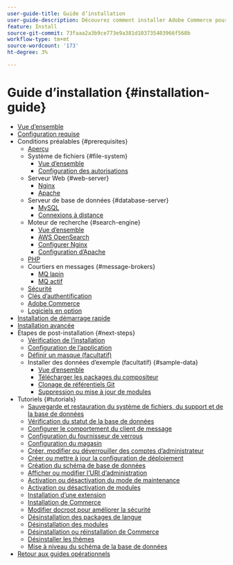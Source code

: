 ```yaml
---
user-guide-title: Guide d’installation
user-guide-description: Découvrez comment installer Adobe Commerce pour les déploiements sur site.
feature: Install
source-git-commit: 73faaa2a3b9ce773e9a381d103735403966f568b
workflow-type: tm+mt
source-wordcount: '173'
ht-degree: 3%

---
```



# Guide d’installation {#installation-guide}

- [Vue d’ensemble](overview.md)
- [Configuration requise](system-requirements.md)
- Conditions préalables {#prerequisites}
   - [Aperçu](prerequisites/overview.md)
   - Système de fichiers {#file-system}
      - [Vue d’ensemble](prerequisites/file-system/overview.md)
      - [Configuration des autorisations](prerequisites/file-system/configure-permissions.md)
   - Serveur Web {#web-server}
      - [Nginx](prerequisites/web-server/nginx.md)
      - [Apache](prerequisites/web-server/apache.md)
   - Serveur de base de données {#database-server}
      - [MySQL](prerequisites/database/mysql.md)
      - [Connexions à distance](prerequisites/database/mysql-remote.md)
   - Moteur de recherche {#search-engine}
      - [Vue d’ensemble](prerequisites/search-engine/overview.md)
      - [AWS OpenSearch](prerequisites/search-engine/aws-opensearch.md)
      - [Configurer Nginx](prerequisites/search-engine/configure-nginx.md)
      - [Configuration d’Apache](prerequisites/search-engine/configure-apache.md)
   - [PHP](prerequisites/php-settings.md)
   - Courtiers en messages {#message-brokers}
      - [MQ lapin](prerequisites/rabbitmq.md)
      - [MQ actif](prerequisites/activemq.md)
   - [Sécurité](prerequisites/security.md)
   - [Clés d’authentification](prerequisites/authentication-keys.md)
   - [Adobe Commerce](prerequisites/commerce.md)
   - [Logiciels en option](prerequisites/optional-software.md)
- [Installation de démarrage rapide](composer.md)
- [Installation avancée](advanced.md)
- Étapes de post-installation {#next-steps}
   - [Vérification de l’installation](next-steps/verify.md)
   - [Configuration de l’application](next-steps/configuration.md)
   - [Définir un masque (facultatif)](next-steps/set-umask.md)
   - Installer des données d’exemple (facultatif) {#sample-data}
      - [Vue d’ensemble](sample-data/overview.md)
      - [Télécharger les packages du compositeur](sample-data/composer-packages.md)
      - [Clonage de référentiels Git](sample-data/git-repositories.md)
      - [Suppression ou mise à jour de modules](sample-data/remove-or-update.md)
- Tutoriels {#tutorials}
   - [Sauvegarde et restauration du système de fichiers, du support et de la base de données](tutorials/backup.md)
   - [Vérification du statut de la base de données](tutorials/database-status.md)
   - [Configurer le comportement du client de message](tutorials/message-consumers.md)
   - [Configuration du fournisseur de verrous](tutorials/lock-provider.md)
   - [Configuration du magasin](tutorials/store.md)
   - [Créer, modifier ou déverrouiller des comptes d’administrateur](tutorials/admin.md)
   - [Créer ou mettre à jour la configuration de déploiement](tutorials/deployment.md)
   - [Création du schéma de base de données](tutorials/database.md)
   - [Afficher ou modifier l’URI d’administration](tutorials/admin-uri.md)
   - [Activation ou désactivation du mode de maintenance](tutorials/maintenance-mode.md)
   - [Activation ou désactivation de modules](tutorials/manage-modules.md)
   - [Installation d’une extension](tutorials/extensions.md)
   - [Installation de Commerce](tutorials/install.md)
   - [Modifier docroot pour améliorer la sécurité](tutorials/docroot.md)
   - [Désinstallation des packages de langue](tutorials/language-packages.md)
   - [Désinstallation des modules](tutorials/uninstall-modules.md)
   - [Désinstallation ou réinstallation de Commerce](tutorials/uninstall.md)
   - [Désinstaller les thèmes](tutorials/themes.md)
   - [Mise à niveau du schéma de la base de données](tutorials/database-upgrade.md)
- [Retour aux guides opérationnels](https://experienceleague.adobe.com/docs/commerce-operations/operational-guides/home.html?lang=fr)
